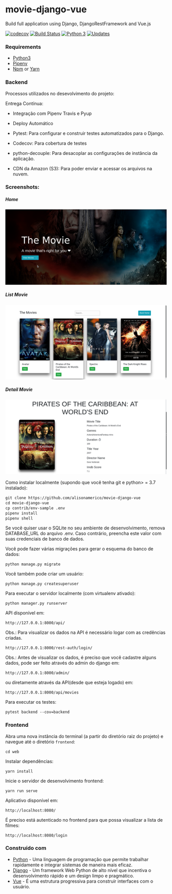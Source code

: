 # movie-django-vue
Build full application using Django, DjangoRestFramework and Vue.js


[![codecov](https://codecov.io/gh/alisonamerico/movie-django-vue/branch/master/graph/badge.svg)](https://codecov.io/gh/alisonamerico/movie-django-vue)
[![Build Status](https://travis-ci.org/alisonamerico/movie-django-vue.svg?branch=master)](https://travis-ci.org/alisonamerico/movie-django-vue)
[![Python 3](https://pyup.io/repos/github/alisonamerico/movie-django-vue/python-3-shield.svg)](https://pyup.io/repos/github/alisonamerico/movie-django-vue/)
[![Updates](https://pyup.io/repos/github/alisonamerico/movie-django-vue/shield.svg)](https://pyup.io/repos/github/alisonamerico/movie-django-vue/)

### Requirements
* [Python3](https://www.python.org/download/releases/3.0/)
* [Pipenv](https://pypi.org/project/pipenv/)
* [Npm](https://www.npmjs.com/get-npm) or [Yarn](https://yarnpkg.com/en/)

### Backend

Processos utilizados no desevolvimento do projeto:

Entrega Contínua:

 - Integração com Pipenv Travis e Pyup
 
 - Deploy Automático
 
 - Pytest: Para configurar e construir testes automatizados para o Django.
 
 - Codecov: Para cobertura de testes
 
 - python-decouple: Para desacoplar as configurações de instância da aplicação.

 - CDN da Amazon (S3): Para poder enviar e acessar os arquivos na nuvem.   

### Screenshots:

##### Home
![alt text](web/src/assets/movie1.png)

##### List Movie
![alt text](web/src/assets/movie2.png)

##### Detail Movie
![alt text](web/src/assets/movie3.png)


Como instalar localmente (supondo que você tenha git e python> = 3.7 instalado):
```console
git clone https://github.com/alisonamerico/movie-django-vue
cd movie-django-vue
cp contrib/env-sample .env
pipenv install
pipenv shell
```
Se você quiser usar o SQLite no seu ambiente de desenvolvimento, remova DATABASE_URL do arquivo .env. Caso contrário, preencha este valor com suas credenciais de banco de dados.

Você pode fazer várias migrações para gerar o esquema do banco de dados:
```console
python manage.py migrate
``` 
Você também pode criar um usuário:
```console
python manage.py createsuperuser
```
Para executar o servidor localmente (com virtualenv ativado):
```console
python manager.py runserver
```
API disponível em:
```console
http://127.0.0.1:8000/api/
```
Obs.: Para visualizar os dados na API é necessário logar com as credências criadas.
```console
http://127.0.0.1:8000/rest-auth/login/
```
Obs.: Antes de visualizar os dados, é preciso que você cadastre alguns dados, pode ser feito
através do admin do django em: 
```console
http://127.0.0.1:8000/admin/
```
ou diretamente através da API(desde que esteja logado) em:
```console
http://127.0.0.1:8000/api/movies
```

Para executar os testes:
```console
pytest backend --cov=backend
```

### Frontend
Abra uma nova instância do terminal (a partir do diretório raiz do projeto) e navegue até o diretório `frontend`:
```console
cd web
```

Instalar dependências:
```console
yarn install
```

Inicie o servidor de desenvolvimento frontend:
```console
yarn run serve
```

Aplicativo disponível em:
```console
http://localhost:8080/
```

É preciso está autenticado no frontend para que possa visualizar a lista de filmes:
```console
http://localhost:8080/login
```

### Construído com
* [Python](https://www.python.org/) - Uma linguagem de programação que permite trabalhar rapidamente e integrar sistemas de maneira mais eficaz.
* [Django](http://djangoproject.org/) - Um framework Web Python de alto nível que incentiva o desenvolvimento rápido e um design limpo e pragmático.
* [Vue](https://vuejs.org) - É uma estrutura progressiva para construir interfaces com o usuário. 